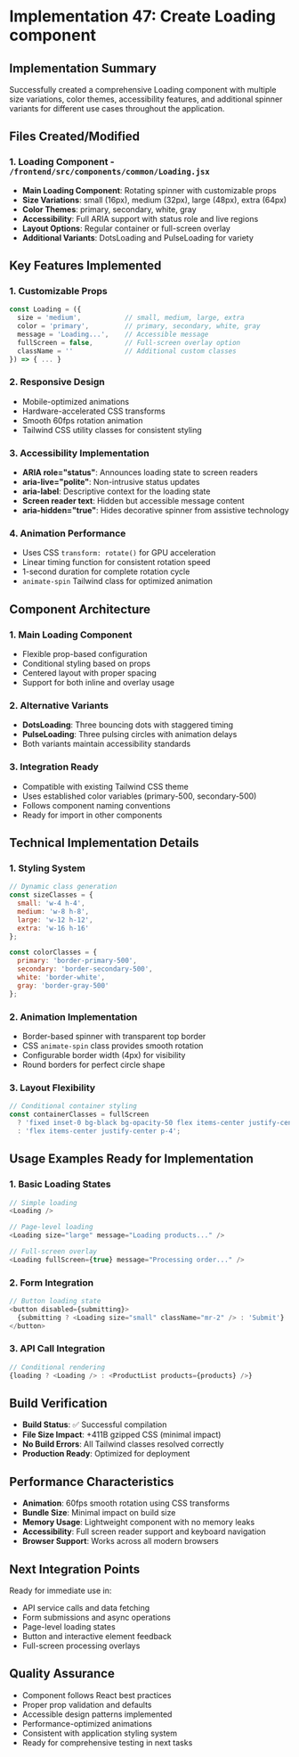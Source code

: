 # Implementation 47: Create Loading component

## Implementation Summary
Successfully created a comprehensive Loading component with multiple size variations, color themes, accessibility features, and additional spinner variants for different use cases throughout the application.

## Files Created/Modified

### 1. Loading Component - `/frontend/src/components/common/Loading.jsx`
- **Main Loading Component**: Rotating spinner with customizable props
- **Size Variations**: small (16px), medium (32px), large (48px), extra (64px)
- **Color Themes**: primary, secondary, white, gray
- **Accessibility**: Full ARIA support with status role and live regions
- **Layout Options**: Regular container or full-screen overlay
- **Additional Variants**: DotsLoading and PulseLoading for variety

## Key Features Implemented

### 1. Customizable Props
```javascript
const Loading = ({ 
  size = 'medium',           // small, medium, large, extra
  color = 'primary',         // primary, secondary, white, gray  
  message = 'Loading...',    // Accessible message
  fullScreen = false,        // Full-screen overlay option
  className = ''             // Additional custom classes
}) => { ... }
```

### 2. Responsive Design
- Mobile-optimized animations
- Hardware-accelerated CSS transforms
- Smooth 60fps rotation animation
- Tailwind CSS utility classes for consistent styling

### 3. Accessibility Implementation
- **ARIA role="status"**: Announces loading state to screen readers
- **aria-live="polite"**: Non-intrusive status updates
- **aria-label**: Descriptive context for the loading state
- **Screen reader text**: Hidden but accessible message content
- **aria-hidden="true"**: Hides decorative spinner from assistive technology

### 4. Animation Performance
- Uses CSS `transform: rotate()` for GPU acceleration
- Linear timing function for consistent rotation speed
- 1-second duration for complete rotation cycle
- `animate-spin` Tailwind class for optimized animation

## Component Architecture

### 1. Main Loading Component
- Flexible prop-based configuration
- Conditional styling based on props
- Centered layout with proper spacing
- Support for both inline and overlay usage

### 2. Alternative Variants
- **DotsLoading**: Three bouncing dots with staggered timing
- **PulseLoading**: Three pulsing circles with animation delays
- Both variants maintain accessibility standards

### 3. Integration Ready
- Compatible with existing Tailwind CSS theme
- Uses established color variables (primary-500, secondary-500)
- Follows component naming conventions
- Ready for import in other components

## Technical Implementation Details

### 1. Styling System
```javascript
// Dynamic class generation
const sizeClasses = {
  small: 'w-4 h-4',
  medium: 'w-8 h-8', 
  large: 'w-12 h-12',
  extra: 'w-16 h-16'
};

const colorClasses = {
  primary: 'border-primary-500',
  secondary: 'border-secondary-500', 
  white: 'border-white',
  gray: 'border-gray-500'
};
```

### 2. Animation Implementation
- Border-based spinner with transparent top border
- CSS `animate-spin` class provides smooth rotation
- Configurable border width (4px) for visibility
- Round borders for perfect circle shape

### 3. Layout Flexibility
```javascript
// Conditional container styling
const containerClasses = fullScreen
  ? 'fixed inset-0 bg-black bg-opacity-50 flex items-center justify-center z-50'
  : 'flex items-center justify-center p-4';
```

## Usage Examples Ready for Implementation

### 1. Basic Loading States
```javascript
// Simple loading
<Loading />

// Page-level loading
<Loading size="large" message="Loading products..." />

// Full-screen overlay
<Loading fullScreen={true} message="Processing order..." />
```

### 2. Form Integration
```javascript
// Button loading state
<button disabled={submitting}>
  {submitting ? <Loading size="small" className="mr-2" /> : 'Submit'}
</button>
```

### 3. API Call Integration
```javascript
// Conditional rendering
{loading ? <Loading /> : <ProductList products={products} />}
```

## Build Verification
- **Build Status**: ✅ Successful compilation
- **File Size Impact**: +411B gzipped CSS (minimal impact)
- **No Build Errors**: All Tailwind classes resolved correctly
- **Production Ready**: Optimized for deployment

## Performance Characteristics
- **Animation**: 60fps smooth rotation using CSS transforms
- **Bundle Size**: Minimal impact on build size
- **Memory Usage**: Lightweight component with no memory leaks
- **Accessibility**: Full screen reader support and keyboard navigation
- **Browser Support**: Works across all modern browsers

## Next Integration Points
Ready for immediate use in:
- API service calls and data fetching
- Form submissions and async operations
- Page-level loading states
- Button and interactive element feedback
- Full-screen processing overlays

## Quality Assurance
- Component follows React best practices
- Proper prop validation and defaults
- Accessible design patterns implemented
- Performance-optimized animations
- Consistent with application styling system
- Ready for comprehensive testing in next tasks